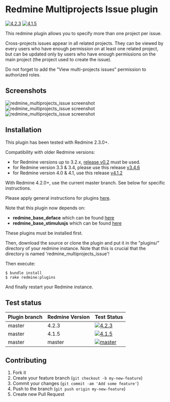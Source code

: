 Redmine Multiprojects Issue plugin
======================

[![4.2.3][1]][5]
[![4.1.5][2]][5]

This redmine plugin allows you to specify more than one project per issue.

Cross-projects issues appear in all related projects. They can be viewed by every users who have enough permission on at least one related project, but can be updated only by users who have enough permissions on the main project (the project used to create the issue).

Do not forget to add the "View multi-projects issues" permission to authorized roles.

Screenshots
------------

![redmine_multiprojects_issue screenshot](https://raw.githubusercontent.com/nanego/redmine_multiprojects_issue/master/assets/images/multiprojects_show.png)
![redmine_multiprojects_issue screenshot](https://raw.githubusercontent.com/nanego/redmine_multiprojects_issue/master/assets/images/multiprojects_issues.png)
![redmine_multiprojects_issue screenshot](https://raw.githubusercontent.com/nanego/redmine_multiprojects_issue/master/assets/images/multiprojects_edit.png)

Installation
------------

This plugin has been tested with Redmine 2.3.0+.

Compatibility with older Redmine versions:
* for Redmine versions up to 3.2.x, [release v0.2](https://github.com/nanego/redmine_multiprojects_issue/releases/tag/v0.2) must be used.
* for Redmine version 3.3 & 3.4, please use this release [v3.4.6](https://github.com/nanego/redmine_multiprojects_issue/releases/tag/v3.4.6)
* for Redmine version 4.0 & 4.1, use this release [v4.1.2](https://github.com/nanego/redmine_multiprojects_issue/releases/tag/v4.1.2)

With Redmine 4.2.0+, use the current master branch. See below for specific instructions.

Please apply general instructions for plugins [here](http://www.redmine.org/wiki/redmine/Plugins).

Note that this plugin now depends on:

* **redmine_base_deface** which can be found [here](https://github.com/jbbarth/redmine_base_deface)
* **redmine_base_stimulusjs** which can be found [here](https://github.com/nanego/redmine_base_stimulusjs)

These plugins must be installed first.

Then, download the source or clone the plugin and put it in the "plugins/" directory of your redmine instance. Note that this is crucial that the directory is named 'redmine_multiprojects_issue'!

Then execute:

    $ bundle install
    $ rake redmine:plugins

And finally restart your Redmine instance.

## Test status

|Plugin branch| Redmine Version   | Test Status      |
|-------------|-------------------|------------------|
|master       | 4.2.3             | [![4.2.3][1]][5] |  
|master       | 4.1.5             | [![4.1.5][2]][5] |
|master       | master            | [![master][4]][5]|

[1]: https://github.com/nanego/redmine_multiprojects_issue/actions/workflows/4_2_3.yml/badge.svg
[2]: https://github.com/nanego/redmine_multiprojects_issue/actions/workflows/4_1_5.yml/badge.svg
[4]: https://github.com/nanego/redmine_multiprojects_issue/actions/workflows/master.yml/badge.svg
[5]: https://github.com/nanego/redmine_multiprojects_issue/actions

Contributing
------------

1. Fork it
2. Create your feature branch (`git checkout -b my-new-feature`)
3. Commit your changes (`git commit -am 'Add some feature'`)
4. Push to the branch (`git push origin my-new-feature`)
5. Create new Pull Request
